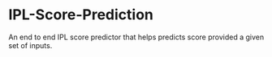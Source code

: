 # IPL-Score-Prediction
An end to end IPL score predictor that helps predicts score provided a given set of inputs.
